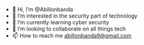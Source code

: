 - 👋 Hi, I’m @Abillonbanda
- 👀 I’m interested in the security part of technology 
- 🌱 I’m currently learning cyber security 
- 💞️ I’m looking to collaborate on all things tech
- 📫 How to reach me abillonbanda9@gmail.com

<!---
Abillonbanda/Abillonbanda is a ✨ special ✨ repository because its `README.md` (this file) appears on your GitHub profile.
You can click the Preview link to take a look at your changes.
--->
